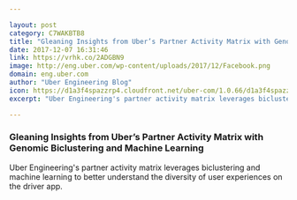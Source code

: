 ```yaml
---

layout: post
category: C7WAKBTB8
title: "Gleaning Insights from Uber’s Partner Activity Matrix with Genomic Biclustering and Machine Learning"
date: 2017-12-07 16:31:46
link: https://vrhk.co/2ADGBN9
image: http://eng.uber.com/wp-content/uploads/2017/12/Facebook.png
domain: eng.uber.com
author: "Uber Engineering Blog"
icon: https://d1a3f4spazzrp4.cloudfront.net/uber-com/1.0.66/d1a3f4spazzrp4.cloudfront.net/favicon-17677bc2ca.ico
excerpt: "Uber Engineering's partner activity matrix leverages biclustering and machine learning to better understand the diversity of user experiences on the driver app."

---
```


### Gleaning Insights from Uber’s Partner Activity Matrix with Genomic Biclustering and Machine Learning

Uber Engineering's partner activity matrix leverages biclustering and machine learning to better understand the diversity of user experiences on the driver app.